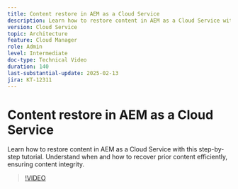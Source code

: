 ```yaml
---
title: Content restore in AEM as a Cloud Service
description: Learn how to restore content in AEM as a Cloud Service with this video. Understand when and how to recover prior content efficiently, ensuring content integrity.
version: Cloud Service
topic: Architecture
feature: Cloud Manager
role: Admin
level: Intermediate
doc-type: Technical Video
duration: 140
last-substantial-update: 2025-02-13
jira: KT-12311
---
```


# Content restore in AEM as a Cloud Service

Learn how to restore content in AEM as a Cloud Service with this step-by-step tutorial. Understand when and how to recover prior content efficiently, ensuring content integrity.

>[!VIDEO](https://video.tv.adobe.com/v/3416149/?learn=on&enablevpops)
